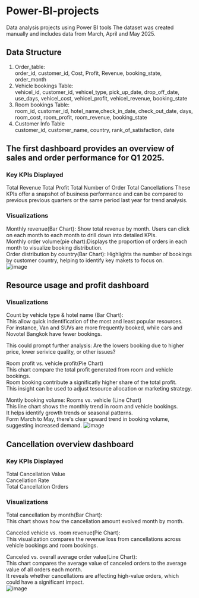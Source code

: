 # Power-BI-projects
 Data analysis projects using Power BI tools
 The dataset was created manually and includes data from March, April and May 2025. 
 ## Data Structure 
 1. Order_table:  
    order_id, customer_id, Cost, Profit, Revenue, booking_state, order_month
 2. Vehicle bookings Table:  
    vehicel_id, customer_id, vehicel_type, pick_up_date, drop_off_date, 
    use_days, vehicel_cost, vehicel_profit, vehicel_revenue, booking_state 
 3. Room bookings Table:  
    room_id, customer_id, hotel_name,check_in_date, check_out_date, days,
    room_cost, room_profit, room_revenue, booking_state
 4. Customer Info Table  
    customer_id, customer_name, country, rank_of_satisfaction, date
 
 ## The first dashboard provides an overview of sales and order performance for Q1 2025.
 ### Key KPIs Displayed 
  Total Revenue 
  Total Profit 
  Total Number of Order
  Total Cancellations 
  These KPIs offer a snapshot of business performance and can be compared to previous
  previous quarters or the same period last year for trend analysis. 
  ### Visualizations 
  Monthly revenue(Bar Chart): Show total revenue by month. Users can click on each month 
  to each month to drill down into detailed KPIs.  
  Monthly order volume(pie chart):Displays the proportion of orders in each month to 
  visualize booking distribution.  
  Order distribution by country(Bar Chart): Highlights the number of bookings by customer
  country, helping to identify key makets to focus on.   
 ![image](https://github.com/user-attachments/assets/c3fefd38-d412-4208-874f-3ddcd7947088)  

 ## Resource usage and profit dashboard 
### Visualizations 
 Count by vehicle type & hotel name (Bar Chart):  
 This allow quick indentification of the most and least popular resources.  
 For instance, Van and SUVs are more frequently booked, while cars and Novotel Bangkok
 have fewer bookings.  

 This could prompt further analysis: Are the lowers booking due to higher price, lower 
 serivice quality, or other issues?  

 Room profit vs. vehicle profit(Pie Chart)  
 This chart compare the total profit generated from room and vehicle bookings.  
 Room booking contribute a significatly higher share of the total profit.  
 This insight can be used to adjust tesource allocation or marketing strategy.  

 Montly booking volume: Rooms vs. vehicle (Line Chart)  
 This line chart shows the monthly trend in room and vehicle bookings.  
  It helps identify growth trends or seasonal patterns.  
  Form March to May, there's clear upward trend in booking volume, suggesting increased demand.
 ![image](https://github.com/user-attachments/assets/42ebc025-27b9-4b3a-b2cf-e2e95a0d80d4)  

## Cancellation overview dashboard  
### Key KPIs Displayed  
Total Cancellation Value  
Cancellation Rate  
Total Cancellation Orders  
### Visualizations 
Total cancellation by month(Bar Chart):  
This chart shows how the cancellation amount evolved month by month.  

Canceled vehicle vs. room revenue(Pie Chart):  
This visualization compares the revenue loss from cancellations across vehicle
bookings and room bookings.  

Canceled vs. overall average order value(Line Chart):  
This chart compares the average value of canceled orders to the average value of all orders each month.  
It reveals whether cancellations are affecting high-value orders, which could have a significant impact.  
 ![image](https://github.com/user-attachments/assets/206c201d-29c6-4bec-ae88-d3f9ae62b532)


 



